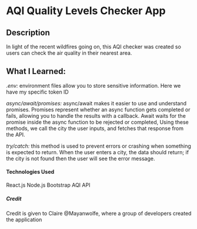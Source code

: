 # AQI Quality Levels Checker App

## Description

In light of the recent wildfires going on, this AQI checker was created so users can check the air quality in their nearest area.

## What I Learned:

_.env:_ environment files allow you to store sensitive information. Here we have my specific token ID

_async/await/promises:_ async/await makes it easier to use and understand promises. Promises represent whether an async function gets completed or fails, allowing you to handle the results with a callback. Await waits for the promise inside the async function to be rejected or completed, Using these methods, we call the city the user inputs, and fetches that response from the API.

_try/catch:_ this method is used to prevent errors or crashing when something is expected to return. When the user enters a city, the data should return; if the city is not found then the user will see the error message.

#### Technologies Used

React.js
Node.js
Bootstrap
AQI API

##### Credit

Credit is given to Claire @Mayanwolfe, where a group of developers created the application
